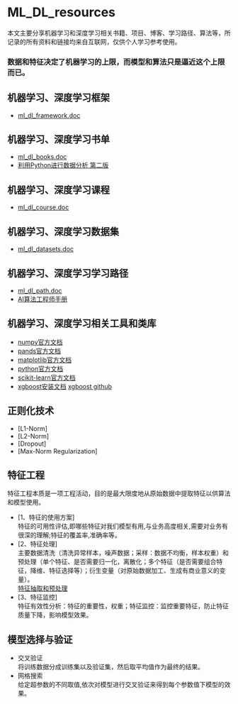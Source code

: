 # ML_DL_resources
本文主要分享机器学习和深度学习相关书籍、项目、博客、学习路径、算法等，所记录的所有资料和链接均来自互联网，仅供个人学习参考使用。  
### 数据和特征决定了机器学习的上限，而模型和算法只是逼近这个上限而已。
## 机器学习、深度学习框架
- [ml_dl_framework.doc](https://github.com/create-info/ML_DL_resources/blob/master/ml_dl_framework.doc)
## 机器学习、深度学习书单
- [ml_dl_books.doc](https://github.com/create-info/ML_DL_resources/blob/master/ml_dl_books.doc)
- [利用Python进行数据分析 第二版](https://github.com/BrambleXu/pydata-notebook)
## 机器学习、深度学习课程
- [ml_dl_course.doc](https://github.com/create-info/ML_DL_resources/blob/master/ml_dl_course.doc)
## 机器学习、深度学习数据集
- [ml_dl_datasets.doc](https://github.com/create-info/ML_DL_resources/blob/master/ml_dl_datasets.doc)
## 机器学习、深度学习学习路径
- [ml_dl_path.doc](https://github.com/create-info/ML_DL_resources/blob/master/ml_dl_path.doc)
- [AI算法工程师手册](http://huaxiaozhuan.com/)
## 机器学习、深度学习相关工具和类库
- [numpy官方文档](https://www.numpy.org/devdocs/reference/)
- [pands官方文档](http://pandas.pydata.org/)
- [matplotlib官方文档](https://matplotlib.org/)
- [python官方文档](https://docs.python.org/3.7/library/index.html)
- [scikit-learn官方文档](https://scikit-learn.org/stable/modules/classes.html)
- [xgboost安装文档](https://xgboost.readthedocs.io/en/latest/)    [xgboost github](https://github.com/dmlc/xgboost)
## 正则化技术
- [L1-Norm]
- [L2-Norm]  
- [Dropout]  
- [Max-Norm Regularization]
## 特征工程
特征工程本质是一项工程活动，目的是最大限度地从原始数据中提取特征以供算法和模型使用。  
- [1、特征的使用方案]  
特征的可用性评估,即哪些特征对我们模型有用,与业务高度相关,需要对业务有很深的理解;特征的覆盖率,准确率等。  
- [2、特征处理]  
主要数据清洗（清洗异常样本，噪声数据；采样：数据不均衡，样本权重）和预处理（单个特征、是否需要归一化，离散化；多个特征（是否需要组合特征，降维、特征选择等）；衍生变量（对原始数据加工、生成有商业意义的变量）。  
  [特征抽取和预处理](https://github.com/create-info/ML_DL_resources/blob/master/feature_extraction_preprocessing.ipynb)  
- [3、特征监控]  
特征有效性分析：特征的重要性，权重；特征监控：监控重要特征，防止特征质量下降，影响模型效果。
## 模型选择与验证
- 交叉验证  
将训练数据分成训练集以及验证集，然后取平均值作为最终的结果。
- 网格搜索  
给定超参数的不同取值,依次对模型进行交叉验证来得到每个参数值下模型的效果。
